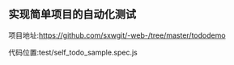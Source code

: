 ## 实现简单项目的自动化测试
项目地址:https://github.com/sxwgit/-web-/tree/master/tododemo

代码位置:test/self_todo_sample.spec.js
